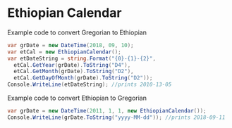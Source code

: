 # Ethiopian Calendar
Example code to convert Gregorian to Ethiopian
```csharp
var grDate = new DateTime(2018, 09, 10);
var etCal = new EthiopianCalendar();
var etDateString = string.Format("{0}-{1}-{2}", 
  etCal.GetYear(grDate).ToString("D4"),
  etCal.GetMonth(grDate).ToString("D2"),
  etCal.GetDayOfMonth(grDate).ToString("D2"));
Console.WriteLine(etDateString); //prints 2010-13-05
```
Example code to convert Ethiopian to Gregorian
```csharp
var grDate = new DateTime(2011, 1, 1, new EthiopianCalendar());
Console.WriteLine(grDate.ToString("yyyy-MM-dd")); //prints 2018-09-11
```
